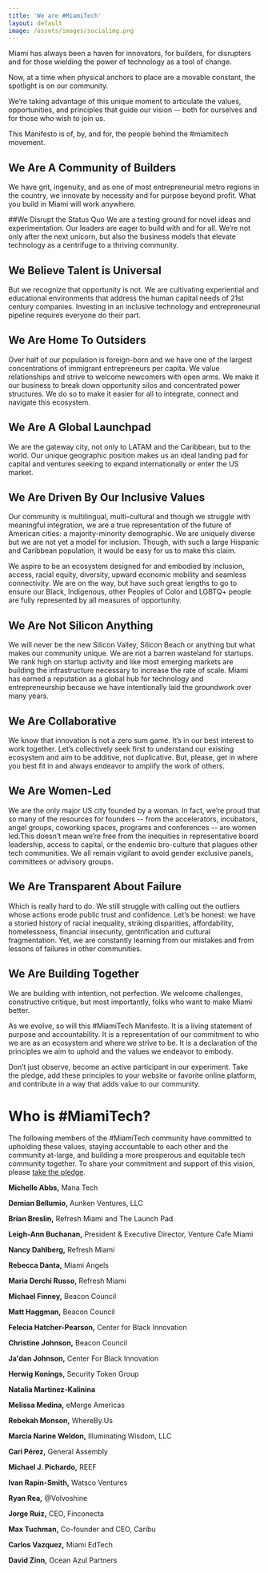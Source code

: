 ```yaml
---
title: 'We are #MiamiTech'
layout: default
image: /assets/images/socialimg.png 
---
```

Miami has always been a haven for innovators, for builders, for disrupters and for those wielding the power of technology as a tool of change.    

Now, at a time when physical anchors to place are a movable constant, the spotlight is on our community.  

We’re taking advantage of this unique moment to articulate the values, opportunities, and principles that guide our vision -- both for ourselves and for those who wish to join us.  

This Manifesto is of, by, and for, the people behind the #miamitech movement. 

## We Are <span class="highlight">A Community of Builders </span>
We have grit, ingenuity, and as one of most entrepreneurial metro regions in the country, we innovate by necessity and for purpose beyond profit.  What you build in Miami will work anywhere.

##We Disrupt the Status Quo
We are a testing ground for novel ideas and experimentation. Our leaders are eager to build with and for all.  We’re not only after the next unicorn, but also the business models that elevate technology as a centrifuge to a thriving community.  

## We Believe <span class="highlight">Talent is Universal</span>
But we recognize that opportunity is not.  We are cultivating experiential and educational environments that address the human capital needs of 21st century companies.  Investing in an inclusive technology and entrepreneurial pipeline requires everyone do their part.

## We Are <span class="highlight">Home To Outsiders</span> 
Over half of our population is foreign-born and we have one of the largest concentrations of immigrant entrepreneurs per capita. We value relationships and strive to welcome newcomers with open arms.  We make it our business to break down opportunity silos and concentrated power structures.  We do so to make it easier for all to integrate, connect and navigate this ecosystem. 

## We Are <span class="highlight">A Global Launchpad</span>
We are the gateway city, not only to LATAM and the Caribbean, but to the world.  Our unique geographic position makes us an ideal landing pad for capital and ventures seeking to expand internationally or enter the US market. 

## We Are <span class="highlight">Driven By Our Inclusive Values</span>
Our community is multilingual, multi-cultural and though we struggle with meaningful integration, we are a true representation of the future of American cities: a majority-minority demographic. We are uniquely diverse but we are not yet a model for inclusion. Though, with such a large Hispanic and Caribbean population, it would be easy for us to make this claim.  

We aspire to be an ecosystem designed for and embodied by inclusion, access, racial equity, diversity, upward economic mobility and seamless connectivity.  We are on the way, but have such great lengths to go to ensure our Black, Indigenous, other Peoples of Color and LGBTQ+ people are fully represented by all measures of opportunity.

## We Are <span class="highlight">Not Silicon Anything</span>
We will never be the new Silicon Valley, Silicon Beach or anything but what makes our community unique.  We are not a barren wasteland for startups.  We rank high on startup activity and like most emerging markets are building the infrastructure necessary to increase the rate of scale.  Miami has earned a reputation as a global hub for technology and entrepreneurship because we have intentionally laid the groundwork over many years.

## We Are <span class="highlight">Collaborative</span>
We know that innovation is not a zero sum game.  It’s in our best interest to work together. Let’s collectively seek first to understand our existing ecosystem and aim to be additive, not duplicative.   But, please, get in where you best fit in and always endeavor to amplify the work of others. 

## We Are <span class="highlight">Women-Led</span>
We are the only major US city founded by a woman.  In fact, we’re proud that so many of the resources for founders -- from the accelerators, incubators, angel groups, coworking spaces, programs and conferences -- are women led.This doesn’t mean we’re free from the inequities in representative board leadership, access to capital, or the endemic bro-culture that plagues other tech communities. We all remain vigilant to avoid gender exclusive panels, committees or advisory groups.
 
## We Are <span class="highlight">Transparent About Failure</span>
Which is really hard to do.  We still struggle with calling out the outliers whose actions erode public trust and confidence. Let’s be honest: we have a storied history of racial inequality, striking disparities, affordability, homelessness, financial insecurity, gentrification and cultural fragmentation.  Yet, we are constantly learning from our mistakes and from lessons of failures in other communities.

## We Are <span class="highlight">Building Together</span> 
We are building with intention, not perfection.  We welcome challenges, constructive critique, but most importantly, folks who want to make Miami better. 

As we evolve, so will this #MiamiTech Manifesto.  It is a living statement of purpose and accountability.  It is a representation of our commitment to who we are as an ecosystem and where we strive to be.  It is a declaration of the principles we aim to uphold and the values we endeavor to embody.  

Don’t just observe, become an active participant in our experiment.  Take the pledge, add these principles to your website or favorite online platform, and contribute in a way that adds value to our community.

# Who is #MiamiTech?
The following members of the #MiamiTech community have committed to upholding these values, staying accountable to each other and the community at-large, and building a more prosperous and equitable tech community together. To share your commitment and support of this vision, please [take the pledge](https://forms.gle/xdVAqt6joyorSYHX6).

**Michelle Abbs,** Mana Tech

**Demian Bellumio,** Aunken Ventures, LLC

**Brian Breslin,** Refresh Miami and The Launch Pad

**Leigh-Ann Buchanan,** President & Executive Director, Venture Cafe Miami

**Nancy Dahlberg,** Refresh Miami

**Rebecca Danta,** Miami Angels

**Maria Derchi Russo,** Refresh Miami

**Michael Finney,** Beacon Council

**Matt Haggman,** Beacon Council

**Felecia Hatcher-Pearson,** Center for Black Innovation

**Christine Johnson,** Beacon Council

**Ja'dan Johnson,** Center For Black Innovation

**Herwig Konings,** Security Token Group 

**Natalia Martinez-Kalinina**

**Melissa Medina,** eMerge Americas

**Rebekah Monson,** WhereBy.Us

**Marcia Narine Weldon,** Illuminating Wisdom, LLC 

**Cari Pérez,** General Assembly 

**Michael J. Pichardo,** REEF

**Ivan Rapin-Smith,** Watsco Ventures

**Ryan Rea,** @Volvoshine

**Jorge Ruiz,** CEO, Finconecta 

**Max Tuchman,** Co-founder and CEO, Caribu

**Carlos Vazquez,** Miami EdTech

**David Zinn,** Ocean Azul Partners




